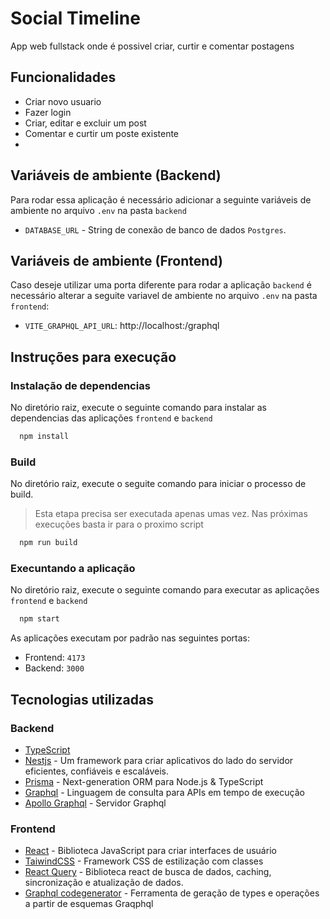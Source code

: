 # Social Timeline

App web fullstack onde é possivel criar, curtir e comentar postagens

## Funcionalidades

- Criar novo usuario
- Fazer login
- Criar, editar e excluir um post
- Comentar e curtir um poste existente
-

## Variáveis de ambiente (Backend)

Para rodar essa aplicação é necessário adicionar a seguinte variáveis de ambiente no arquivo `.env` na pasta `backend`

- `DATABASE_URL` - String de conexão de banco de dados `Postgres`.

## Variáveis de ambiente (Frontend)

Caso deseje utilizar uma porta diferente para rodar a aplicação `backend` é necessário alterar a seguite variavel de ambiente no arquivo `.env` na pasta `frontend`:

- `VITE_GRAPHQL_API_URL`: http://localhost:<PORT>/graphql

## Instruções para execução

### Instalação de dependencias

No diretório raiz, execute o seguinte comando para instalar as dependencias das aplicações `frontend` e `backend`

```bash
  npm install
```

### Build

No diretório raiz, execute o seguite comando para iniciar o processo de build.

> Esta etapa precisa ser executada apenas umas vez. Nas próximas execuções basta ir para o proximo script

```bash
  npm run build
```

### Execuntando a aplicação

No diretório raiz, execute o seguinte comando para executar as aplicações `frontend` e `backend`

```bash
  npm start
```

As aplicações executam por padrão nas seguintes portas:

- Frontend: `4173`
- Backend: `3000`

## Tecnologias utilizadas

### Backend

- [TypeScript](https://www.typescriptlang.org)
- [Nestjs](https://nestjs.com/) - Um framework para criar aplicativos do lado do servidor eficientes, confiáveis e escaláveis.
- [Prisma](https://www.prisma.io/) - Next-generation ORM para Node.js & TypeScript
- [Graphql](https://graphql.org/) - Linguagem de consulta para APIs em tempo de execução
- [Apollo Graphql](https://www.apollographql.com/) - Servidor Graphql

### Frontend

- [React](https://pt-br.reactjs.org/) - Biblioteca JavaScript para criar interfaces de usuário
- [TaiwindCSS](https://tailwindcss.com/) - Framework CSS de estilização com classes
- [React Query](https://react-query.tanstack.com/) - Biblioteca react de busca de dados, caching, sincronização e atualização de dados.
- [Graphql codegenerator](https://www.graphql-code-generator.com/) - Ferramenta de geração de types e operações a partir de esquemas Graqphql

